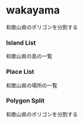 wakayama
===============

和歌山県のポリゴンを分割する

### Island List

和歌山県の島の一覧

### Place List

和歌山県の場所の一覧

### Polygon Split

和歌山県のポリゴンを分割する
